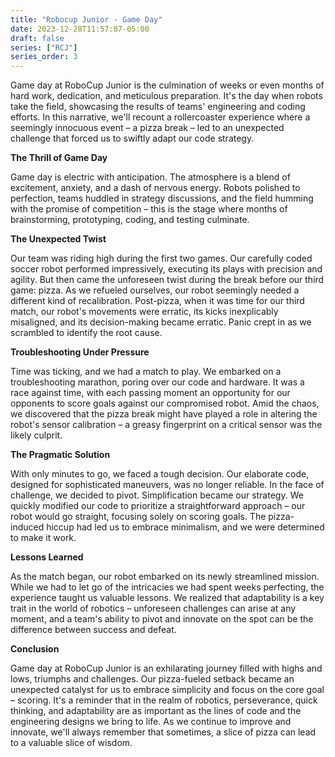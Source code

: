 ```yaml
---
title: "Robocup Junior - Game Day"
date: 2023-12-28T11:57:07-05:00
draft: false
series: ["RCJ"]
series_order: 3
---
```


Game day at RoboCup Junior is the culmination of weeks or even months of hard work, dedication, and meticulous preparation. It's the day when robots take the field, showcasing the results of teams' engineering and coding efforts. In this narrative, we'll recount a rollercoaster experience where a seemingly innocuous event – a pizza break – led to an unexpected challenge that forced us to swiftly adapt our code strategy.

**The Thrill of Game Day**

Game day is electric with anticipation. The atmosphere is a blend of excitement, anxiety, and a dash of nervous energy. Robots polished to perfection, teams huddled in strategy discussions, and the field humming with the promise of competition – this is the stage where months of brainstorming, prototyping, coding, and testing culminate.

**The Unexpected Twist**

Our team was riding high during the first two games. Our carefully coded soccer robot performed impressively, executing its plays with precision and agility. But then came the unforeseen twist during the break before our third game: pizza. As we refueled ourselves, our robot seemingly needed a different kind of recalibration. Post-pizza, when it was time for our third match, our robot's movements were erratic, its kicks inexplicably misaligned, and its decision-making became erratic. Panic crept in as we scrambled to identify the root cause.

**Troubleshooting Under Pressure**

Time was ticking, and we had a match to play. We embarked on a troubleshooting marathon, poring over our code and hardware. It was a race against time, with each passing moment an opportunity for our opponents to score goals against our compromised robot. Amid the chaos, we discovered that the pizza break might have played a role in altering the robot's sensor calibration – a greasy fingerprint on a critical sensor was the likely culprit.

**The Pragmatic Solution**

With only minutes to go, we faced a tough decision. Our elaborate code, designed for sophisticated maneuvers, was no longer reliable. In the face of challenge, we decided to pivot. Simplification became our strategy. We quickly modified our code to prioritize a straightforward approach – our robot would go straight, focusing solely on scoring goals. The pizza-induced hiccup had led us to embrace minimalism, and we were determined to make it work.

**Lessons Learned**

As the match began, our robot embarked on its newly streamlined mission. While we had to let go of the intricacies we had spent weeks perfecting, the experience taught us valuable lessons. We realized that adaptability is a key trait in the world of robotics – unforeseen challenges can arise at any moment, and a team's ability to pivot and innovate on the spot can be the difference between success and defeat.

**Conclusion**

Game day at RoboCup Junior is an exhilarating journey filled with highs and lows, triumphs and challenges. Our pizza-fueled setback became an unexpected catalyst for us to embrace simplicity and focus on the core goal – scoring. It's a reminder that in the realm of robotics, perseverance, quick thinking, and adaptability are as important as the lines of code and the engineering designs we bring to life. As we continue to improve and innovate, we'll always remember that sometimes, a slice of pizza can lead to a valuable slice of wisdom.